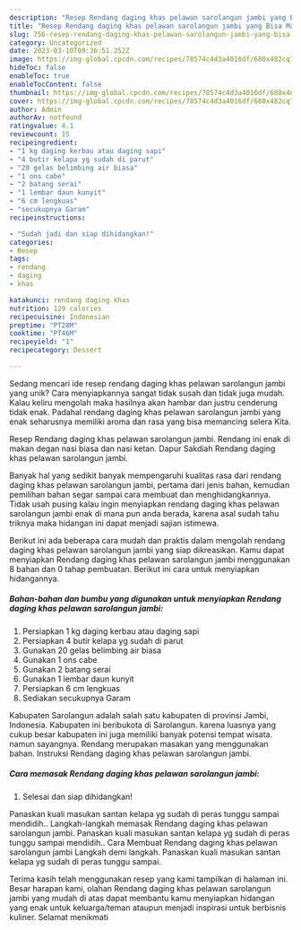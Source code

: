 ```yaml
---
description: "Resep Rendang daging khas pelawan sarolangun jambi yang Bisa Manjain Lidah"
title: "Resep Rendang daging khas pelawan sarolangun jambi yang Bisa Manjain Lidah"
slug: 756-resep-rendang-daging-khas-pelawan-sarolangun-jambi-yang-bisa-manjain-lidah
category: Uncategorized
date: 2023-03-10T09:36:51.252Z
image: https://img-global.cpcdn.com/recipes/78574c4d3a4016df/680x482cq70/rendang-daging-khas-pelawan-sarolangun-jambi-foto-resep-utama.jpg
hideToc: false
enableToc: true
enableTocContent: false
thumbnail: https://img-global.cpcdn.com/recipes/78574c4d3a4016df/680x482cq70/rendang-daging-khas-pelawan-sarolangun-jambi-foto-resep-utama.jpg
cover: https://img-global.cpcdn.com/recipes/78574c4d3a4016df/680x482cq70/rendang-daging-khas-pelawan-sarolangun-jambi-foto-resep-utama.jpg
author: Admin
authorAv: notfound
ratingvalue: 4.1
reviewcount: 15
recipeingredient:
- "1 kg daging kerbau atau daging sapi"
- "4 butir kelapa yg sudah di parut"
- "20 gelas belimbing air biasa"
- "1 ons cabe"
- "2 batang serai"
- "1 lembar daun kunyit"
- "6 cm lengkuas"
- "secukupnya Garam"
recipeinstructions:

- "Sudah jadi dan siap dihidangkan!"
categories:
- Resep
tags:
- rendang
- daging
- khas

katakunci: rendang daging khas 
nutrition: 129 calories
recipecuisine: Indonesian
preptime: "PT28M"
cooktime: "PT46M"
recipeyield: "1"
recipecategory: Dessert

---
```





Sedang mencari ide resep rendang daging khas pelawan sarolangun jambi yang unik? Cara menyiapkannya sangat tidak susah dan tidak juga mudah. Kalau keliru mengolah maka hasilnya akan hambar dan justru cenderung tidak enak. Padahal rendang daging khas pelawan sarolangun jambi yang enak seharusnya memiliki aroma dan rasa yang bisa memancing selera Kita.





Resep Rendang daging khas pelawan sarolangun jambi. Rendang ini enak di makan degan nasi biasa dan nasi ketan. Dapur Sakdiah Rendang daging khas pelawan sarolangun jambi.

Banyak hal yang sedikit banyak mempengaruhi kualitas rasa dari rendang daging khas pelawan sarolangun jambi, pertama dari jenis bahan, kemudian pemilihan bahan segar sampai cara membuat dan menghidangkannya. Tidak usah pusing kalau ingin menyiapkan rendang daging khas pelawan sarolangun jambi enak di mana pun anda berada, karena asal sudah tahu triknya maka hidangan ini dapat menjadi sajian istimewa.






Berikut ini ada beberapa cara mudah dan praktis dalam mengolah rendang daging khas pelawan sarolangun jambi yang siap dikreasikan. Kamu dapat menyiapkan Rendang daging khas pelawan sarolangun jambi menggunakan 8 bahan dan 0 tahap pembuatan. Berikut ini cara untuk menyiapkan hidangannya.

<!--inarticleads1-->

##### Bahan-bahan dan bumbu yang digunakan untuk menyiapkan Rendang daging khas pelawan sarolangun jambi:

1. Persiapkan 1 kg daging kerbau atau daging sapi
1. Persiapkan 4 butir kelapa yg sudah di parut
1. Gunakan 20 gelas belimbing air biasa
1. Gunakan 1 ons cabe
1. Gunakan 2 batang serai
1. Gunakan 1 lembar daun kunyit
1. Persiapkan 6 cm lengkuas
1. Sediakan secukupnya Garam


Kabupaten Sarolangun adalah salah satu kabupaten di provinsi Jambi, Indonesia. Kabupaten ini beribukota di Sarolangun. karena luasnya yang cukup besar kabupaten ini juga memiliki banyak potensi tempat wisata. namun sayangnya. Rendang merupakan masakan yang menggunakan bahan. Instruksi Rendang daging khas pelawan sarolangun jambi. 

<!--inarticleads2-->

##### Cara memasak Rendang daging khas pelawan sarolangun jambi:


1. Selesai dan siap dihidangkan!

Panaskan kuali masukan santan kelapa yg sudah di peras tunggu sampai mendidih.. Langkah-langkah memasak Rendang daging khas pelawan sarolangun jambi. Panaskan kuali masukan santan kelapa yg sudah di peras tunggu sampai mendidih.. Cara Membuat Rendang daging khas pelawan sarolangun jambi Langkah demi langkah. Panaskan kuali masukan santan kelapa yg sudah di peras tunggu sampai. 

Terima kasih telah menggunakan resep yang kami tampilkan di halaman ini. Besar harapan kami, olahan Rendang daging khas pelawan sarolangun jambi yang mudah di atas dapat membantu kamu menyiapkan hidangan yang enak untuk keluarga/teman ataupun menjadi inspirasi untuk berbisnis kuliner. Selamat menikmati
